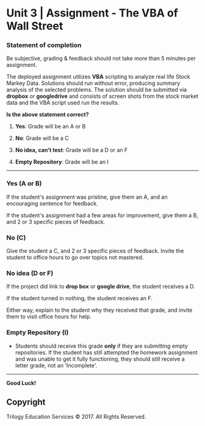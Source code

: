 # Unit 3 | Assignment - The VBA of Wall Street

### Statement of completion

Be subjective, grading & feedback should not take more than 5 minutes per assignment.

The deployed assignment utilizes **VBA** scripting to analyze real life Stock Markey Data. Solutions should run without error, producing summary analysis of the selected problems. The solution should be submitted via **dropbox** or **googledrive** and consists of screen shots from the stock market data and the VBA script used run the results.

**Is the above statement correct?**

1. **Yes**: Grade will be an A or B

2. **No**: Grade will be a C

3. **No idea, can't test**: Grade will be a D or an  F

4. **Empty Repository**: Grade will be an I

- - -

### Yes (A or B)

If the student's assignment was pristine, give them an A, and an encouraging sentence for feedback.

If the student's assignment had a few areas for improvement, give them a B, and 2 or 3 specific pieces of feedback.

### No (C)

Give the student a C, and 2 or 3 specific pieces of feedback. Invite the student to office hours to go over topics not mastered.

### No idea (D or F)

If the project did link to **drop box** or **google drive**, the student receives a D.

If the student turned in nothing, the student receives an F.

Either way, explain to the student why they received that grade, and invite them to visit office hours for help.

### Empty Repository (I)

* Students should receive this grade **only** if they are submitting empty repositories. If the student has still attempted the homework assignment and was unable to get it fully functioning, they should still receive a letter grade, not an 'Incomplete'.

- - -

**Good Luck!**

## Copyright

Trilogy Education Services © 2017. All Rights Reserved.
